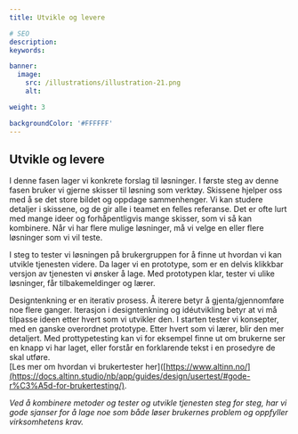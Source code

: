 ```yaml
---
title: Utvikle og levere

# SEO
description:
keywords:

banner:
  image:
    src: /illustrations/illustration-21.png
    alt:

weight: 3

backgroundColor: '#FFFFFF'
---
```


## Utvikle og levere

I denne fasen lager vi konkrete forslag til løsninger. 
I første steg av denne fasen bruker vi gjerne skisser til løsning som verktøy. Skissene hjelper oss med å se det store bildet og oppdage sammenhenger. 
Vi kan studere detaljer i skissene, og de gir alle i teamet en felles referanse. Det er ofte lurt med mange ideer og forhåpentligvis mange skisser, som vi så kan kombinere. 
Når vi har flere mulige løsninger, må vi velge en eller flere løsninger som vi vil teste. <br>

I steg to tester vi løsningen på brukergruppen for å finne ut hvordan vi kan utvikle tjenesten videre. 
Da lager vi en prototype, som er en delvis klikkbar versjon av tjenesten vi ønsker å lage. 
Med prototypen klar, tester vi ulike løsninger, får tilbakemeldinger og lærer. <br> 

Designtenkning er en iterativ prosess. Å iterere betyr å gjenta/gjennomføre noe flere ganger. Iterasjon i designtenkning og idéutvikling betyr at vi må tilpasse ideen etter hvert som vi utvikler den. 
I starten tester vi konsepter, med en ganske overordnet prototype. Etter hvert som vi lærer, blir den mer detaljert. Med prottypetesting kan vi for eksempel finne ut om brukerne ser en knapp vi har laget, eller forstår en forklarende tekst i en prosedyre de skal utføre. <br>
[Les mer om hvordan vi brukertester her]([https://www.altinn.no/](https://docs.altinn.studio/nb/app/guides/design/usertest/#gode-r%C3%A5d-for-brukertesting/). <br>

*Ved å kombinere metoder og tester og utvikle tjenesten steg for steg, har vi gode sjanser for å lage noe som både løser brukernes problem og oppfyller virksomhetens krav.* 
